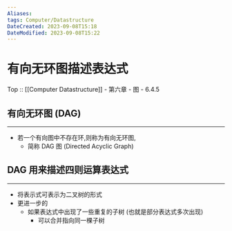 ```yaml
---
Aliases: 
tags: Computer/Datastructure 
DateCreated: 2023-09-08T15:18
DateModified: 2023-09-08T15:22
---
```

# 有向无环图描述表达式

Top :: [[Computer Datastructure]] - 第六章 - 图 - 6.4.5

## 有向无环图 (DAG)
---
- 若一个有向图中不存在环,则称为有向无环图,
	- 简称 DAG 图 (Directed Acyclic Graph)

## DAG 用来描述四则运算表达式
---
- 将表示式可表示为二叉树的形式
- 更进一步的
	- 如果表达式中出现了一些重复的子树 (也就是部分表达式多次出现)
		- 可以合并指向同一棵子树
